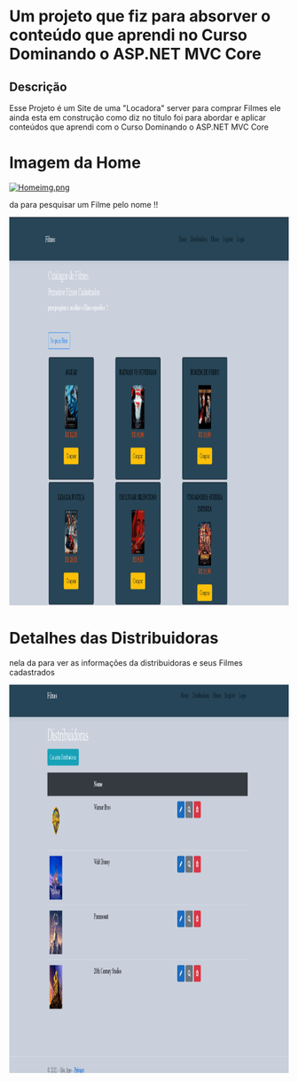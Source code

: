 # Um projeto que fiz para absorver o conteúdo que aprendi no Curso Dominando o ASP.NET MVC Core


## Descrição
<p> Esse Projeto é um Site de uma "Locadora" server para comprar Filmes ele ainda esta em construção como diz no titulo foi para abordar e aplicar 
conteúdos que aprendi com o Curso Dominando o ASP.NET MVC Core</p>


# Imagem da Home
[![Homeimg.png](https://i.postimg.cc/2jbj21k9/Homeimg.png)](https://postimg.cc/vDydmH65)

da para pesquisar um Filme pelo nome !!

<p align="center">
	<img width="1000" height="700" src="src/Site.App/wwwroot/img/pesquisa.gif"
</p>
  
 # Detalhes das Distribuidoras
  nela da para ver as informações da distribuidoras e seus Filmes cadastrados
  
  <p align="center">
	<img width="1000" height="700" src="src/Site.App/wwwroot/img/detalhesDistribuidoras.gif"
</p>
